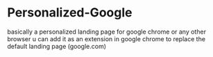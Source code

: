 # Personalized-Google
basically a personalized landing page for google chrome or any other browser
u can add it as an extension in google chrome to replace the default landing page (google.com)
